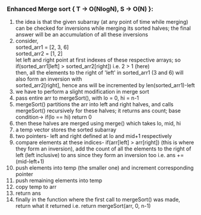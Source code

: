 ### Enhanced Merge sort { T -> O(NlogN), S -> O(N) }:
1. the idea is that the given subarray (at any point of time while merging) can be checked for inversions while merging its sorted halves; the final answer will be an accumulation of all these inversions
2. consider,\
     sorted_arr1 = [2, 3, 6]\
     sorted_arr2 = [1, 2]\
     let left and right point at first indexes of these respective arrays; so\
     if(sorted_arr1[left] > sorted_arr2[right]) i.e. 2 > 1 (here)\
     then, all the elements to the right of 'left' in sorted_arr1 (3 and 6) will also form an inversion with \
     sorted_arr2[right], hence ans will be incremented by len(sorted_arr1)-left
3. we have to perform a slight modification in merge sort
4. pass entire arr to mergeSort(), with lo = 0, hi = n-1
5. mergeSort() partitions the arr into left and right halves, and calls mergeSort() recursively for these halves; it returns ans count; base condition-> if(lo == hi) return 0
6. then these halves are merged using merge() which takes lo, mid, hi
7. a temp vector stores the sorted subarray
8. two pointers- left and right defined at lo and mid+1 respectively
9. compare elements at these indices- if(arr[left] > arr[right]) (this is where they form an inversion), add the count of all the elements to the right of left (left inclusive) to ans since they form an inversion too i.e. ans += (mid-left+1)
10. push elements into temp (the smaller one) and increment corresponding pointer
11. push remaining elements into temp
12. copy temp to arr
13. return ans
14. finally in the function where the first call to mergeSort()  was made, return what it returned i.e. return mergeSort(arr, 0, n-1)
